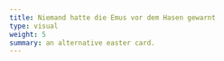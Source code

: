 ```yaml
---
title: Niemand hatte die Emus vor dem Hasen gewarnt
type: visual
weight: 5
summary: an alternative easter card.
---
```

